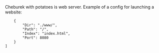 Cheburek with potatoes is web server. 
Example of a config for launching a website:
```[
    {
        "Dir": "./www/",
        "Path": "/",
        "Index": "index.html",
        "Port": 8080
    }
]
